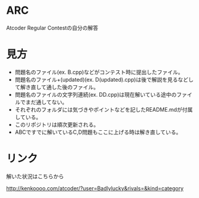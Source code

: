 # ARC
Atcoder Regular Contestの自分の解答

# 見方
* 問題名のファイル(ex. B.cpp)などがコンテスト時に提出したファイル。
* 問題名のファイル+(updated)(ex. D(updated).cpp)は後で解説を見るなどして解き直して通した後のファイル。
* 問題名のファイルの文字列連続(ex. DD.cpp)は現在解いている途中のファイルでまだ通してない。
* それぞれのフォルダには気づきやポイントなどを記したREADME.mdが付属している。
* このリポジトリは順次更新される。
* ABCですでに解いているC,D問題もここに上げる時は解き直している。

# リンク
解いた状況はこちらから

http://kenkoooo.com/atcoder/?user=Badlylucky&rivals=&kind=category
